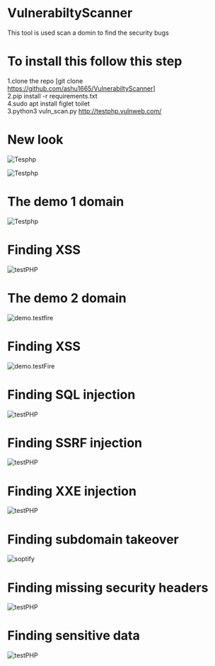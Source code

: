 # VulnerabiltyScanner
This tool is used scan a domin to find the security bugs 
# To install this follow this step
1.clone the repo [git clone https://github.com/ashu1665/VulnerabiltyScanner]  
2.pip install -r requirements.txt  
4.sudo apt install figlet toilet  
3.python3 vuln_scan.py http://testphp.vulnweb.com/  
 
# New look  
![Tesphp](https://github.com/ashu1665/VulnerabiltyScanner/blob/master/demo1.png)

![Testphp](https://github.com/ashu1665/VulnerabiltyScanner/blob/master/demo2.png)  

# The demo 1 domain  
![Testphp](https://github.com/ashu1665/VulnerabiltyScanner/blob/master/Screenshot%20from%202019-12-05%2012-35-18.png)  

# Finding XSS  
![testPHP](https://github.com/ashu1665/VulnerabiltyScanner/blob/master/Screenshot%20from%202019-12-05%2012-35-51.png)  

# The demo 2 domain
![demo.testfire](https://github.com/ashu1665/VulnerabiltyScanner/blob/master/Screenshot%20from%202019-12-05%2012-41-26.png)  

# Finding XSS  
![demo.testFire](https://github.com/ashu1665/VulnerabiltyScanner/blob/master/Screenshot%20from%202019-12-05%2012-42-39.png)

# Finding SQL injection  
![testPHP](https://github.com/ashu1665/VulnerabiltyScanner/blob/master/Screenshot%20from%202019-12-07%2000-02-01.png)  

# Finding SSRF injection  
![testPHP](https://github.com/ashu1665/VulnerabiltyScanner/blob/master/Screenshot%20from%202019-12-07%2012-16-59.png)  

# Finding XXE injection  
![testPHP](https://github.com/ashu1665/VulnerabiltyScanner/blob/master/Screenshot%20from%202019-12-07%2012-45-58.png)  

# Finding subdomain takeover  
![soptify](https://github.com/ashu1665/VulnerabiltyScanner/blob/master/subdomain.png)  

# Finding missing security headers
![testPHP](https://github.com/ashu1665/VulnerabiltyScanner/blob/master/securityHeader.png)  

# Finding sensitive data  
![testPHP](https://github.com/ashu1665/VulnerabiltyScanner/blob/master/sensitive_data.png)  



